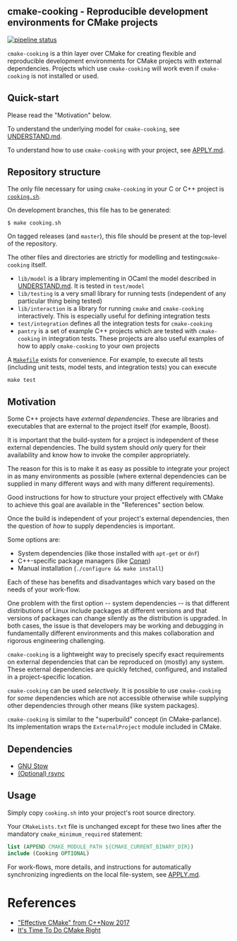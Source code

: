 cmake-cooking - Reproducible development environments for CMake projects
-----------------------------------------

[![pipeline status](https://gitlab.com/jhaberku/CMakeCooking/badges/develop/pipeline.svg)](https://gitlab.com/jhaberku/CMakeCooking/commits/develop)

`cmake-cooking` is a thin layer over CMake for creating flexible and reproducible development environments for CMake projects with external dependencies. Projects which use `cmake-cooking` will work even if `cmake-cooking` is not installed or used.

## Quick-start

Please read the "Motivation" below.

To understand the underlying model for `cmake-cooking`, see [UNDERSTAND.md](./UNDERSTAND.md).

To understand how to use `cmake-cooking` with your project, see [APPLY.md](./APPLY.md).

## Repository structure

The only file necessary for using `cmake-cooking` in your C or C++ project is [`cooking.sh`](./cooking.sh).

On development branches, this file has to be generated:

```
$ make cooking.sh
```

On tagged releases (and `master`), this file should be present at the top-level of the repository.

The other files and directories are strictly for modelling and testing`cmake-cooking` itself.

- `lib/model` is a library implementing in OCaml the model described in [UNDERSTAND.md](./UNDERSTAND.md). It is tested in `test/model`
- `lib/testing` is a very small library for running tests (independent of any particular thing being tested)
- `lib/interaction` is a library for running `cmake` and `cmake-cooking` interactively. This is especially useful for defining integration tests
- `test/integration` defines all the integration tests for `cmake-cooking`
- `pantry` is a set of example C++ projects which are tested with `cmake-cooking` in integration tests. These projects are also useful examples of how to apply `cmake-cooking` to your own projects

A [`Makefile`](./Makefile) exists for convenience. For example, to execute all tests (including unit tests, model tests, and integration tests) you can execute

    make test

## Motivation

Some C++ projects have *external dependencies*. These are libraries and executables that are external to the project itself (for example, Boost).

It is important that the build-system for a project is independent of these external dependencies. The build system should *only* query for their availability and know how to invoke the compiler appropriately.

The reason for this is to make it as easy as possible to integrate your project in as many environments as possible (where external dependencies can be supplied in many different ways and with many different requirements).

Good instructions for how to structure your project effectively with CMake to achieve this goal are available in the "References" section below.

Once the build is independent of your project's external dependencies, then the question of *how* to supply dependencies is important.

Some options are:

- System dependencies (like those installed with `apt-get` or `dnf`)
- C++-specific package managers (like [Conan](https://github.com/conan-io/conan))
- Manual installation (`./configure && make install`)

Each of these has benefits and disadvantages which vary based on the needs of your work-flow.

One problem with the first option -- system dependencies -- is that different distributions of Linux include packages at different versions and that versions of packages can change silently as the distribution is upgraded. In both cases, the issue is that developers may be working and debugging in fundamentally different environments and this makes collaboration and rigorous engineering challenging.

`cmake-cooking` is a lightweight way to precisely specify exact requirements on external dependencies that can be reproduced on (mostly) any system. These external dependencies are quickly fetched, configured, and installed in a project-specific location.

`cmake-cooking` can be used *selectively*. It is possible to use `cmake-cooking` for *some* dependencies which are not accessible otherwise while supplying other dependencies through other means (like system packages).

`cmake-cooking` is similar to the  "superbuild" concept (in CMake-parlance). Its implementation wraps the `ExternalProject` module included in CMake.

## Dependencies

- [GNU Stow](https://www.gnu.org/software/stow/)
- [(Optional) rsync](https://rsync.samba.org/)

## Usage

Simply copy `cooking.sh` into your project's root source directory.

Your `CMakeLists.txt` file is unchanged except for these two lines after the mandatory `cmake_minimum_required` statement:

```CMake
list (APPEND CMAKE_MODULE_PATH ${CMAKE_CURRENT_BINARY_DIR})
include (Cooking OPTIONAL)
```

For work-flows, more details, and instructions for automatically synchronizing ingredients on the local file-system, see [APPLY.md](./APPLY.md).

# References

- ["Effective CMake" from C++Now 2017](https://www.youtube.com/watch?v=bsXLMQ6WgIk)
- [It's Time To Do CMake Right](https://pabloariasal.github.io/2018/02/19/its-time-to-do-cmake-right/)
